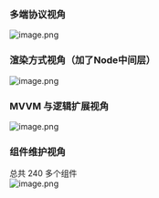 

<a name="6dd21161"></a>
### 多端协议视角
![image.png](https://cdn.nlark.com/yuque/0/2019/png/85184/1553050373645-30ed7726-7b4f-4014-96e1-15b96333f522.png#align=left&display=inline&height=934&name=image.png&originHeight=934&originWidth=1520&size=345804&status=done&width=1520)<br />

<a name="7b98226b"></a>
### 渲染方式视角（加了Node中间层）
![image.png](https://cdn.nlark.com/yuque/0/2019/png/85184/1553062173845-99d40c33-50b9-4a87-900d-a1f9ff3720ee.png#align=left&display=inline&height=770&name=image.png&originHeight=770&originWidth=1514&size=283310&status=done&width=1514)



<a name="56bde0d4"></a>
### MVVM 与逻辑扩展视角
![image.png](https://cdn.nlark.com/yuque/0/2019/png/85184/1553076587310-42756aa9-d442-48df-b308-f92fce918cdb.png#align=left&display=inline&height=976&name=image.png&originHeight=976&originWidth=1752&size=519139&status=done&width=1752)<br />

<a name="d930f3a9"></a>
### 组件维护视角

总共 240 多个组件<br />![image.png](https://cdn.nlark.com/yuque/0/2019/png/85184/1553076663059-1056b79c-6424-4082-a133-3262a6289316.png#align=left&display=inline&height=638&name=image.png&originHeight=638&originWidth=1022&size=146620&status=done&width=1022)

